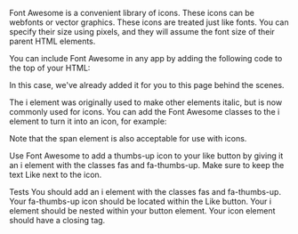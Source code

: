 Font Awesome is a convenient library of icons. These icons can be webfonts or vector graphics. These icons are treated just like fonts. You can specify their size using pixels, and they will assume the font size of their parent HTML elements.

You can include Font Awesome in any app by adding the following code to the top of your HTML:

<link rel="stylesheet" href="https://use.fontawesome.com/releases/v5.8.1/css/all.css" integrity="sha384-50oBUHEmvpQ+1lW4y57PTFmhCaXp0ML5d60M1M7uH2+nqUivzIebhndOJK28anvf" crossorigin="anonymous">
In this case, we've already added it for you to this page behind the scenes.

The i element was originally used to make other elements italic, but is now commonly used for icons. You can add the Font Awesome classes to the i element to turn it into an icon, for example:

<i class="fas fa-info-circle"></i>
Note that the span element is also acceptable for use with icons.

Use Font Awesome to add a thumbs-up icon to your like button by giving it an i element with the classes fas and fa-thumbs-up. Make sure to keep the text Like next to the icon.

Tests
You should add an i element with the classes fas and fa-thumbs-up.
Your fa-thumbs-up icon should be located within the Like button.
Your i element should be nested within your button element.
Your icon element should have a closing tag.